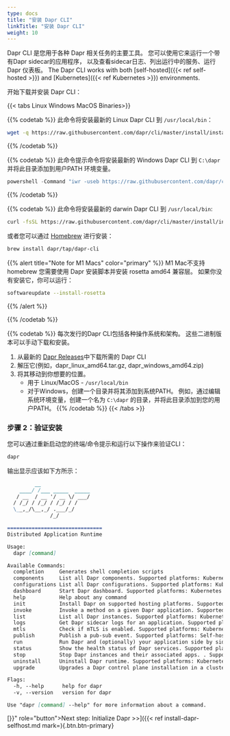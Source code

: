 ```yaml
---
type: docs
title: "安装 Dapr CLI"
linkTitle: "安装 Dapr CLI"
weight: 10
---
```


Dapr CLI 是您用于各种 Dapr 相关任务的主要工具。 您可以使用它来运行一个带有Dapr sidecar的应用程序， 以及查看sidecar日志、列出运行中的服务、运行 Dapr 仪表板。 The Dapr CLI works with both [self-hosted]({{< ref self-hosted >}}) and [Kubernetes]({{< ref Kubernetes >}}) environments.

开始下载并安装 Dapr CLI：

{{< tabs Linux Windows MacOS Binaries>}}

{{% codetab %}}
此命令将安装最新的 Linux Dapr CLI 到 `/usr/local/bin`：
```bash
wget -q https://raw.githubusercontent.com/dapr/cli/master/install/install.sh -O - | /bin/bash
```
{{% /codetab %}}

{{% codetab %}}
此命令提示命令将安装最新的 Windows Dapr CLI 到 `C:\dapr` 并将此目录添加到用户PATH 环境变量。
```powershell
powershell -Command "iwr -useb https://raw.githubusercontent.com/dapr/cli/master/install/install.ps1 | iex"
```
{{% /codetab %}}

{{% codetab %}}
此命令将安装最新的 darwin Dapr CLI 到 `/usr/local/bin`:
```bash
curl -fsSL https://raw.githubusercontent.com/dapr/cli/master/install/install.sh | /bin/bash
```

或者您可以通过 [Homebrew](https://brew.sh) 进行安装：
```bash
brew install dapr/tap/dapr-cli
```

{{% alert title="Note for M1 Macs" color="primary" %}}
M1 Mac不支持homebrew 您需要使用 Dapr 安装脚本并安装 rosetta amd64 兼容层。 如果你没有安装它，你可以运行：

```bash
softwareupdate --install-rosetta
```

{{% /alert %}}


{{% /codetab %}}

{{% codetab %}}
每次发行的Dapr CLI包括各种操作系统和架构。 这些二进制版本可以手动下载和安装。

1. 从最新的 [Dapr Releases](https://github.com/dapr/cli/releases)中下载所需的 Dapr CLI
2. 解压它(例如，dapr_linux_amd64.tar.gz, dapr_windows_amd64.zip)
3. 将其移动到你想要的位置。
   - 用于 Linux/MacOS - `/usr/local/bin`
   - 对于Windows，创建一个目录并将其添加到系统PATH。 例如，通过编辑系统环境变量，创建一个名为 `C:\dapr` 的目录，并将此目录添加到您的用户PATH。
{{% /codetab %}}
{{< /tabs >}}


### 步骤 2：验证安装

您可以通过重新启动您的终端/命令提示和运行以下操作来验证CLI：

```bash
dapr
```

输出显示应该如下方所示：


```md
         __                
    ____/ /___ _____  _____
   / __  / __ '/ __ \/ ___/
  / /_/ / /_/ / /_/ / /    
  \__,_/\__,_/ .___/_/     
              /_/            

===============================
Distributed Application Runtime

Usage:
  dapr [command]

Available Commands:
  completion     Generates shell completion scripts
  components     List all Dapr components. Supported platforms: Kubernetes
  configurations List all Dapr configurations. Supported platforms: Kubernetes
  dashboard      Start Dapr dashboard. Supported platforms: Kubernetes and self-hosted
  help           Help about any command
  init           Install Dapr on supported hosting platforms. Supported platforms: Kubernetes and self-hosted
  invoke         Invoke a method on a given Dapr application. Supported platforms: Self-hosted
  list           List all Dapr instances. Supported platforms: Kubernetes and self-hosted
  logs           Get Dapr sidecar logs for an application. Supported platforms: Kubernetes
  mtls           Check if mTLS is enabled. Supported platforms: Kubernetes
  publish        Publish a pub-sub event. Supported platforms: Self-hosted
  run            Run Dapr and (optionally) your application side by side. Supported platforms: Self-hosted
  status         Show the health status of Dapr services. Supported platforms: Kubernetes
  stop           Stop Dapr instances and their associated apps. . Supported platforms: Self-hosted
  uninstall      Uninstall Dapr runtime. Supported platforms: Kubernetes and self-hosted
  upgrade        Upgrades a Dapr control plane installation in a cluster. Supported platforms: Kubernetes

Flags:
  -h, --help      help for dapr
  -v, --version   version for dapr

Use "dapr [command] --help" for more information about a command.
```


[}}" role="button">Next step: Initialize Dapr >>]({{< ref install-dapr-selfhost.md  mark=){.btn.btn-primary}

